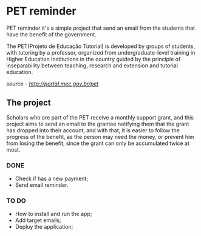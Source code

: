 # PET reminder

PET reminder it's a simple project that send an email from the students that have the benefit of the government.

The PET(Projeto de Educação Tutorial) is developed by groups of students, with tutoring by a professor, organized from undergraduate-level training in Higher Education Institutions in the country guided by the principle of inseparability between teaching, research and extension and tutorial education.

*source - http://portal.mec.gov.br/pet*

## The project

Scholars who are part of the PET receive a monthly support grant, and this project aims to send an email to the grantee notifying them that the grant has dropped into their account, and with that, it is easier to follow the progress of the benefit, as the person may need the money, or prevent him from losing the benefit, since the grant can only be accumulated twice at most.

### DONE
* Check if has a new payment;
* Send email reminder.

### TO DO
* How to install and run the app;
* Add target emails;
* Deploy the application;